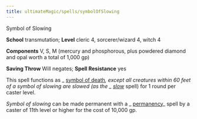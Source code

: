```yaml
---
title: ultimateMagic/spells/symbolOfSlowing
---
```

Symbol of Slowing

**School** transmutation; **Level** cleric 4, sorcerer/wizard 4, witch 4

**Components** V, S, M (mercury and phosphorous, plus powdered diamond and opal worth a total of 1,000 gp)

**Saving Throw** Will negates; **Spell Resistance** yes

This spell functions as _ [symbol of death](spells/symbolOfDeath#_symbol-of-death)_, except all creatures within 60 feet of a _symbol of slowing_ are slowed (as the _ [slow](spells/slow#_slow)_ spell) for 1 round per caster level.

_Symbol of slowing_ can be made permanent with a _ [permanency](spells/permanency#_permanency)_ spell by a caster of 11th level or higher for the cost of 10,000 gp.

